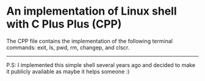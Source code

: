 #  An implementation of Linux shell with C Plus Plus (CPP)
The CPP file contains the implementation of the following terminal commands: exit, ls, pwd, rm, changep, and clscr.
<hr>
P.S: I implemented this simple shell several years ago and decided to make it publicly available as maybe it helps someone :)
